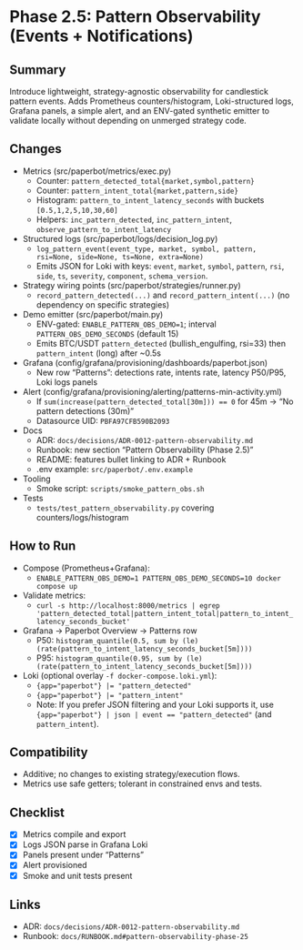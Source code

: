 # Phase 2.5: Pattern Observability (Events + Notifications)

## Summary
Introduce lightweight, strategy-agnostic observability for candlestick pattern events. Adds Prometheus counters/histogram, Loki-structured logs, Grafana panels, a simple alert, and an ENV-gated synthetic emitter to validate locally without depending on unmerged strategy code.

## Changes
- Metrics (src/paperbot/metrics/exec.py)
  - Counter: `pattern_detected_total{market,symbol,pattern}`
  - Counter: `pattern_intent_total{market,pattern,side}`
  - Histogram: `pattern_to_intent_latency_seconds` with buckets `[0.5,1,2,5,10,30,60]`
  - Helpers: `inc_pattern_detected`, `inc_pattern_intent`, `observe_pattern_to_intent_latency`
- Structured logs (src/paperbot/logs/decision_log.py)
  - `log_pattern_event(event_type, market, symbol, pattern, rsi=None, side=None, ts=None, extra=None)`
  - Emits JSON for Loki with keys: `event`, `market`, `symbol`, `pattern`, `rsi`, `side`, `ts`, `severity`, `component`, `schema_version`.
- Strategy wiring points (src/paperbot/strategies/runner.py)
  - `record_pattern_detected(...)` and `record_pattern_intent(...)` (no dependency on specific strategies)
- Demo emitter (src/paperbot/main.py)
  - ENV-gated: `ENABLE_PATTERN_OBS_DEMO=1`; interval `PATTERN_OBS_DEMO_SECONDS` (default 15)
  - Emits BTC/USDT `pattern_detected` (bullish_engulfing, rsi=33) then `pattern_intent` (long) after ~0.5s
- Grafana (config/grafana/provisioning/dashboards/paperbot.json)
  - New row “Patterns”: detections rate, intents rate, latency P50/P95, Loki logs panels
- Alert (config/grafana/provisioning/alerting/patterns-min-activity.yml)
  - If `sum(increase(pattern_detected_total[30m])) == 0` for 45m → “No pattern detections (30m)”
  - Datasource UID: `PBFA97CFB590B2093`
- Docs
  - ADR: `docs/decisions/ADR-0012-pattern-observability.md`
  - Runbook: new section “Pattern Observability (Phase 2.5)”
  - README: features bullet linking to ADR + Runbook
  - .env example: `src/paperbot/.env.example`
- Tooling
  - Smoke script: `scripts/smoke_pattern_obs.sh`
- Tests
  - `tests/test_pattern_observability.py` covering counters/logs/histogram

## How to Run
- Compose (Prometheus+Grafana):
  - `ENABLE_PATTERN_OBS_DEMO=1 PATTERN_OBS_DEMO_SECONDS=10 docker compose up`
- Validate metrics:
  - `curl -s http://localhost:8000/metrics | egrep 'pattern_detected_total|pattern_intent_total|pattern_to_intent_latency_seconds_bucket'`
- Grafana → Paperbot Overview → Patterns row
  - P50: `histogram_quantile(0.5, sum by (le) (rate(pattern_to_intent_latency_seconds_bucket[5m])))`
  - P95: `histogram_quantile(0.95, sum by (le) (rate(pattern_to_intent_latency_seconds_bucket[5m])))`
- Loki (optional overlay `-f docker-compose.loki.yml`):
  - `{app="paperbot"} |= "pattern_detected"`
  - `{app="paperbot"} |= "pattern_intent"`
  - Note: If you prefer JSON filtering and your Loki supports it, use
    `{app="paperbot"} | json | event == "pattern_detected"` (and `pattern_intent`).

## Compatibility
- Additive; no changes to existing strategy/execution flows.
- Metrics use safe getters; tolerant in constrained envs and tests.

## Checklist
- [x] Metrics compile and export
- [x] Logs JSON parse in Grafana Loki
- [x] Panels present under “Patterns”
- [x] Alert provisioned
- [x] Smoke and unit tests present

## Links
- ADR: `docs/decisions/ADR-0012-pattern-observability.md`
- Runbook: `docs/RUNBOOK.md#pattern-observability-phase-25`
